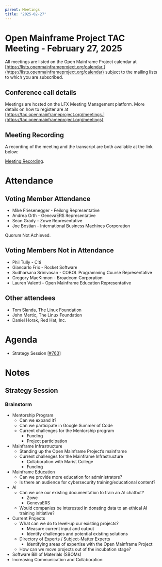 ```yaml
---
parent: Meetings
title: "2025-02-27"
---
```


# Open Mainframe Project TAC Meeting - February 27, 2025

All meetings are listed on the Open Mainframe Project calendar at [https://lists.openmainframeproject.org/calendar,](https://lists.openmainframeproject.org/calendar) subject to the mailing lists to which you are subscribed.

## Conference call details

Meetings are hosted on the LFX Meeting Management platform. More details on how to register are at [https://tac.openmainframeproject.org/meetings.](https://tac.openmainframeproject.org/meetings)

## Meeting Recording

A recording of the meeting and the transcript are both available at the link below:

[Meeting Recording](https://zoom.us/rec/play/28RAh7R5I5EfHRWm1_CJB9kB9LNVT0dgk06z_zpgZbpX2xWlQX1Wj7j0InNDmYqOJmEV3_DotXP3tHYb.7OUavp2MHS6gJkYw?accessLevel=meeting&canPlayFromShare=true&from=share_recording_detail&continueMode=true&componentName=rec-play&originRequestUrl=https%3A%2F%2Fzoom.us%2Frec%2Fshare%2FsDcvylvFcCByrTCxDarw-MhxScf_gSSMPqugRXAT8KqCyUAYGR0HvQkviwWiqxID.xKV_SjOVk0PTu2Yw).

# Attendance

## Voting Member Attendance

* Mike Friesenegger - Feilong Representative
* Andrea Orth - GenevaERS Representative
* Sean Grady - Zowe Representative
* Joe Bostian - International Business Machines Corporation

Quorum Not Achieved.

## Voting Members Not in Attendance

* Phil Tully - Citi
* Giancarlo Frix - Rocket Software
* Sudharsana Srinivasan - COBOL Programming Course Representative
* Gregory MacKinnon - Broadcom Corporation
* Lauren Valenti - Open Mainframe Education Representative

## Other attendees

* Tom Slanda, The Linux Foundation
* John Mertic, The Linux Foundation
* Daniel Horak, Red Hat, Inc.

# Agenda

* Strategy Session [[#763](https://github.com/orgs/openmainframeproject/projects/21/views/1?pane=issue&itemId=95733699&issue=openmainframeproject%7Ctac%7C763)]

# Notes

## Strategy Session

### Brainstorm

* Mentorship Program
    * Can we expand it?
    * Can we participate in Google Summer of Code
    * Current challenges for the Mentorship program
        * Funding
        * Project participation
* Mainframe Infrastructure
    * Standing up the Open Mainframe Project’s mainframe
    * Current challenges for the Mainframe Infrastructure
        * Collaboration with Marist College
        * Funding
* Mainframe Education
    * Can we provide more education for administrators?
    * Is there an audience for cybersecurity training/educational content?
* AI
    * Can we use our existing documentation to train an AI chatbot?
        * Zowe
        * GenevaERS
    * Would companies be interested in donating data to an ethical AI training initiative?
* Current Projects
    * What can we do to level-up our existing projects?
        * Measure current input and output
        * Identify challenges and potential existing solutions
    * Directory of Experts / Subject-Matter Experts
        * Identifying areas of expertise with the Open Mainframe Project
    * How can we move projects out of the incubation stage?
* Software Bill of Materials (SBOMs)
* Increasing Communication and Collaboration
